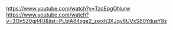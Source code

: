 https://www.youtube.com/watch?v=TzdEpgONurw
https://www.youtube.com/watch?v=3On5Z0gjf4U&list=PLblA84xge2_zwxh3XJqy6UVxS60YdusY8s
